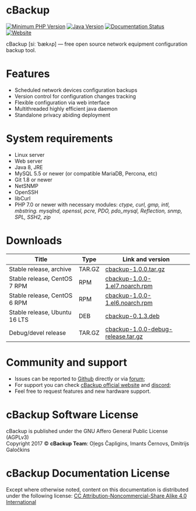 # cBackup

[![Minimum PHP Version](https://img.shields.io/badge/php-%3E%3D%207.0-8892BF.svg)](https://php.net/)
[![Java Version](https://img.shields.io/badge/java-%3E%3D%201.8-8892BF.svg?style=flat)](https://java.com/download/)
[![Documentation Status](https://readthedocs.org/projects/cbackup/badge/?version=latest)](http://cbackup.readthedocs.org)
[![Website](https://img.shields.io/website-up-down-brightgreen-red/http/cbackup.me.svg?label=website)](http://cbackup.me)

cBackup [siː ˈbækʌp] — free open source network equipment configuration backup tool.

# Features

* Scheduled network devices configuration backups
* Version control for configuration changes tracking
* Flexible configuration via web interface
* Multithreaded highly efficient java daemon
* Standalone privacy abiding deployment

# System requirements

* Linux server
* Web server
* Java 8, JRE
* MySQL 5.5 or newer (or compatible MariaDB, Percona, etc)
* Git 1.8 or newer
* NetSNMP
* OpenSSH
* libCurl
* PHP 7.0 or newer with necessary modules: _ctype, curl, gmp, intl, mbstring. mysqlnd, openssl, pcre, PDO, pdo_mysql, Reflection, snmp, SPL, SSH2, zip_

# Downloads

Title | Type | Link and version
--------- | --------- | ---------
Stable release, archive | TAR.GZ | [cbackup-1.0.0.tar.gz](http://cbackup.me/latest)
Stable release, CentOS 7 RPM | RPM | [cbackup-1.0.0-1.el7.noarch.rpm](http://cbackup.me/latest?package=rpm&sub=el7)
Stable release, CentOS 6 RPM | RPM | [cbackup-1.0.0-1.el6.noarch.rpm](http://cbackup.me/latest?package=rpm&sub=el6)
Stable release, Ubuntu 16 LTS | DEB | [cbackup-0.1.3.deb](http://cbackup.me/latest?package=deb)
Debug/devel release | TAR.GZ | [cbackup-1.0.0-debug-release.tar.gz](http://cbackup.me/latest?package=debug&sub=release)

# Community and support

* Issues can be reported to [Github](https://github.com/cBackup/main/issues) directly or via [forum](http://cbackup.me/forum);
* For support you can check [cBackup official website](http://cbackup.me) and [discord](http://cbackup.me/discord);
* Feel free to request features and new hardware support.

# cBackup Software License

cBackup is published under the GNU Affero General Public License (AGPLv3)<br>
Copyright 2017 © **cBackup Team**: Oļegs Čapligins, Imants Černovs, Dmitrijs Galočkins  

# cBackup Documentation License

Except where otherwise noted, content on this documentation is distributed under the following license: [CC Attribution-Noncommercial-Share Alike 4.0 International](https://creativecommons.org/licenses/by-nc-sa/4.0/legalcode)

